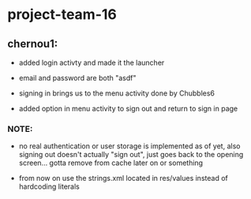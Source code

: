 # project-team-16

## chernou1:

* added login activty and made it the launcher

* email and password are both "asdf"

* signing in brings us to the menu activity done by Chubbles6

* added option in menu activity to sign out and return to sign in page

### NOTE:

- no real authentication or user storage is implemented as of yet, also signing out doesn't actually "sign out", just goes back to the opening screen... gotta remove from cache later on or something

- from now on use the strings.xml located in res/values instead of hardcoding literals

